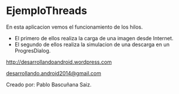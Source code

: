 EjemploThreads
==============

En esta aplicacion vemos el funcionamiento de los hilos.

  - El primero de ellos realiza la carga de una imagen desde Internet.
  - El segundo de ellos realiza la simulacion de una descarga en un ProgresDialog.

http://desarrollandoandroid.wordpress.com

desarrollando.android2014@gmail.com

Creado por: Pablo Bascuñana Saiz.
